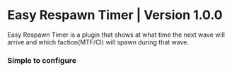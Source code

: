 # Easy Respawn Timer | Version 1.0.0
Easy Respawn Timer is a plugin that shows at what time the next wave will arrive and which faction(MTF/CI) will spawn during that wave.

### Simple to configure
